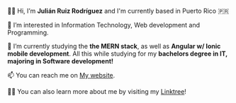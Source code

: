 👋🏻 Hi, I’m **Julián Ruiz Rodríguez** and I'm currently based in Puerto Rico 🇵🇷

👀 I’m interested in Information Technology, Web development and Programming.

🌱 I’m currently studying the **the MERN stack**, as well as **Angular w/ Ionic mobile development**. All this while studying for my **bachelors degree in IT, majoring in Software development!**

📫 You can reach me on [My website](https://www.julianrr.com).

✌🏻 You can also learn more about me by visiting my [Linktree](https://linktr.ee/Julianrr)!

<!---
julianyo/julianyo is a ✨ special ✨ repository because its `README.md` (this file) appears on your GitHub profile.
You can click the Preview link to take a look at your changes.
--->
